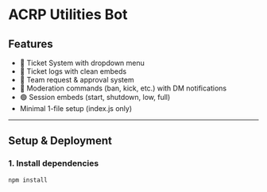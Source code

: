 # ACRP Utilities Bot

## Features
- 🎫 Ticket System with dropdown menu
- 📑 Ticket logs with clean embeds
- 📢 Team request & approval system
- 🔨 Moderation commands (ban, kick, etc.) with DM notifications
- 🟢 Session embeds (start, shutdown, low, full)
- Minimal 1-file setup (index.js only)

---

## Setup & Deployment

### 1. Install dependencies
```bash
npm install
